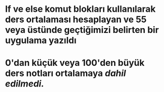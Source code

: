 # If ve else komut blokları kullanılarak ders ortalaması hesaplayan ve 55 veya üstünde geçtiğimizi belirten bir uygulama yazıldı
# 0'dan küçük veya 100'den büyük ders notları ortalamaya ***dahil edilmedi.***